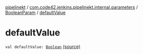 [pipelinekt](../../index.md) / [com.code42.jenkins.pipelinekt.internal.parameters](../index.md) / [BooleanParam](index.md) / [defaultValue](./default-value.md)

# defaultValue

`val defaultValue: `[`Boolean`](https://kotlinlang.org/api/latest/jvm/stdlib/kotlin/-boolean/index.html) [(source)](https://github.com/code42/pipelinekt/tree/master/internal/src/main/kotlin/com/code42/jenkins/pipelinekt/internal/parameters/BooleanParam.kt#L11)